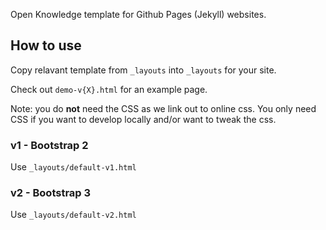 Open Knowledge template for Github Pages (Jekyll) websites.

## How to use

Copy relavant template from `_layouts` into `_layouts` for your site.

Check out `demo-v{X}.html` for an example page.

Note: you do **not** need the CSS as we link out to online css. You only need
CSS if you want to develop locally and/or want to tweak the css.

### v1 - Bootstrap 2

Use `_layouts/default-v1.html` 

### v2 - Bootstrap 3

Use `_layouts/default-v2.html` 

